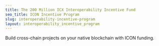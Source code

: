 ```yaml
---
title: The 200 Million ICX Interoperability Incentive Fund
seo_title: ICON Incentive Program
slug: interoperability-incentive-program
layout: interoperability_incentive_program
---
```


Build cross-chain projects on your native blockchain with ICON funding.
